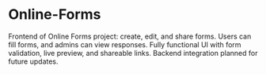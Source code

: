 # Online-Forms
Frontend of Online Forms project: create, edit, and share forms. Users can fill forms, and admins can view responses. Fully functional UI with form validation, live preview, and shareable links. Backend integration planned for future updates.
